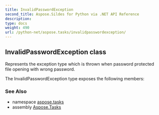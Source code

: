```yaml
---
title: InvalidPasswordException
second_title: Aspose.Sildes for Python via .NET API Reference
description: 
type: docs
weight: 490
url: /python-net/aspose.tasks/invalidpasswordexception/
---
```


## InvalidPasswordException class

Represents the exception type which is thrown when password protected file opening with wrong password.

The InvalidPasswordException type exposes the following members:

### See Also

* namespace [aspose.tasks](../../aspose.tasks/)
* assembly [Aspose.Tasks](/tasks/python-net/)

